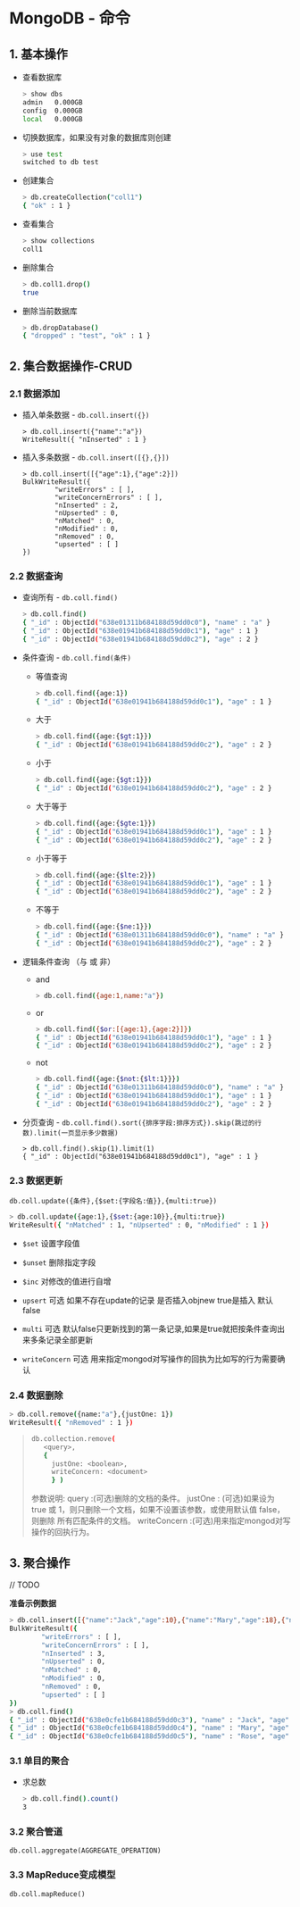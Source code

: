 # MongoDB - 命令

## 1. 基本操作

- 查看数据库

  ```sh
  > show dbs
  admin   0.000GB
  config  0.000GB
  local   0.000GB
  ```

- 切换数据库，如果没有对象的数据库则创建

  ```sh
  > use test
  switched to db test
  ```
  
- 创建集合

  ```sh
  > db.createCollection("coll1")
  { "ok" : 1 }
  ```
  
- 查看集合

  ```sh
  > show collections
  coll1
  ```

- 删除集合

  ```sh
  > db.coll1.drop()
  true
  ```

- 删除当前数据库

  ```sh
  > db.dropDatabase()
  { "dropped" : "test", "ok" : 1 }
  ```

## 2. 集合数据操作-CRUD

### 2.1 数据添加

- 插入单条数据 - `db.coll.insert({})`

  ```
  > db.coll.insert({"name":"a"})
  WriteResult({ "nInserted" : 1 }
  ```

- 插入多条数据 - `db.coll.insert([{},{}])`

  ```
  > db.coll.insert([{"age":1},{"age":2}])
  BulkWriteResult({
          "writeErrors" : [ ],
          "writeConcernErrors" : [ ],
          "nInserted" : 2,
          "nUpserted" : 0,
          "nMatched" : 0,
          "nModified" : 0,
          "nRemoved" : 0,
          "upserted" : [ ]
  })
  ```

### 2.2 数据查询

- 查询所有 - `db.coll.find()`

  ```sh
  > db.coll.find()
  { "_id" : ObjectId("638e01311b684188d59dd0c0"), "name" : "a" }
  { "_id" : ObjectId("638e01941b684188d59dd0c1"), "age" : 1 }
  { "_id" : ObjectId("638e01941b684188d59dd0c2"), "age" : 2 }
  ```

- 条件查询 - `db.coll.find(条件)`

  - 等值查询

    ```sh
    > db.coll.find({age:1})
    { "_id" : ObjectId("638e01941b684188d59dd0c1"), "age" : 1 }
    ```

  - 大于

    ```sh
    > db.coll.find({age:{$gt:1}})
    { "_id" : ObjectId("638e01941b684188d59dd0c2"), "age" : 2 }
    ```

  - 小于

    ```sh
    > db.coll.find({age:{$gt:1}})
    { "_id" : ObjectId("638e01941b684188d59dd0c2"), "age" : 2 }
    ```

  - 大于等于

    ```sh
    > db.coll.find({age:{$gte:1}})
    { "_id" : ObjectId("638e01941b684188d59dd0c1"), "age" : 1 }
    { "_id" : ObjectId("638e01941b684188d59dd0c2"), "age" : 2 }
    ```

  - 小于等于

    ```sh
    > db.coll.find({age:{$lte:2}})
    { "_id" : ObjectId("638e01941b684188d59dd0c1"), "age" : 1 }
    { "_id" : ObjectId("638e01941b684188d59dd0c2"), "age" : 2 }
    ```

  - 不等于

    ```sh
    > db.coll.find({age:{$ne:1}})
    { "_id" : ObjectId("638e01311b684188d59dd0c0"), "name" : "a" }
    { "_id" : ObjectId("638e01941b684188d59dd0c2"), "age" : 2 }
    ```

- 逻辑条件查询 （与 或 非）

  - and

    ```sh
    > db.coll.find({age:1,name:"a"})
    ```

  - or

    ```sh
    > db.coll.find({$or:[{age:1},{age:2}]})
    { "_id" : ObjectId("638e01941b684188d59dd0c1"), "age" : 1 }
    { "_id" : ObjectId("638e01941b684188d59dd0c2"), "age" : 2 }
    ```

  - not

    ```sh
    > db.coll.find({age:{$not:{$lt:1}}})
    { "_id" : ObjectId("638e01311b684188d59dd0c0"), "name" : "a" }
    { "_id" : ObjectId("638e01941b684188d59dd0c1"), "age" : 1 }
    { "_id" : ObjectId("638e01941b684188d59dd0c2"), "age" : 2 }
    ```

- 分页查询 - `db.coll.find().sort({排序字段:排序方式}).skip(跳过的行数).limit(一页显示多少数据)`

  ```
  > db.coll.find().skip(1).limit(1)
  { "_id" : ObjectId("638e01941b684188d59dd0c1"), "age" : 1 }
  ```

  

### 2.3 数据更新

`db.coll.update({条件},{$set:{字段名:值}},{multi:true})`

```sh
> db.coll.update({age:1},{$set:{age:10}},{multi:true})
WriteResult({ "nMatched" : 1, "nUpserted" : 0, "nModified" : 1 })
```

- `$set` 设置字段值
- `$unset` 删除指定字段
- `$inc` 对修改的值进行自增

- `upsert` 可选 如果不存在update的记录 是否插入objnew true是插入 默认false
- `multi` 可选 默认false只更新找到的第一条记录,如果是true就把按条件查询出来多条记录全部更新
- `writeConcern` 可选 用来指定mongod对写操作的回执为比如写的行为需要确认

### 2.4 数据删除

```sh
> db.coll.remove({name:"a"},{justOne: 1})
WriteResult({ "nRemoved" : 1 })
```

> ```sh
> db.collection.remove(
>    <query>,
>    {
>      justOne: <boolean>,
>      writeConcern: <document>
>      } )
> ```
>
> 参数说明:
>  query :(可选)删除的文档的条件。
>  justOne : (可选)如果设为 true 或 1，则只删除一个文档，如果不设置该参数，或使用默认值 false，则删除 所有匹配条件的文档。
>  writeConcern :(可选)用来指定mongod对写操作的回执行为。

## 3. 聚合操作

// TODO

**准备示例数据**

```sh
> db.coll.insert([{"name":"Jack","age":10},{"name":"Mary","age":18},{"name":"Rose","age":8}])
BulkWriteResult({
        "writeErrors" : [ ],
        "writeConcernErrors" : [ ],
        "nInserted" : 3,
        "nUpserted" : 0,
        "nMatched" : 0,
        "nModified" : 0,
        "nRemoved" : 0,
        "upserted" : [ ]
})
> db.coll.find()
{ "_id" : ObjectId("638e0cfe1b684188d59dd0c3"), "name" : "Jack", "age" : 10 }
{ "_id" : ObjectId("638e0cfe1b684188d59dd0c4"), "name" : "Mary", "age" : 18 }
{ "_id" : ObjectId("638e0cfe1b684188d59dd0c5"), "name" : "Rose", "age" : 8 }
```

### 3.1 单目的聚合

- 求总数

  ```sh
  > db.coll.find().count()
  3
  ```

### 3.2 聚合管道

`db.coll.aggregate(AGGREGATE_OPERATION)`

### 3.3 MapReduce变成模型

`db.coll.mapReduce()`
